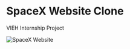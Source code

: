 # SpaceX Website Clone

VIEH Internship Project

![SpaceX Website](https://thumbs2.imgbox.com/bd/9e/oxb0O4uH_t.jpg)
